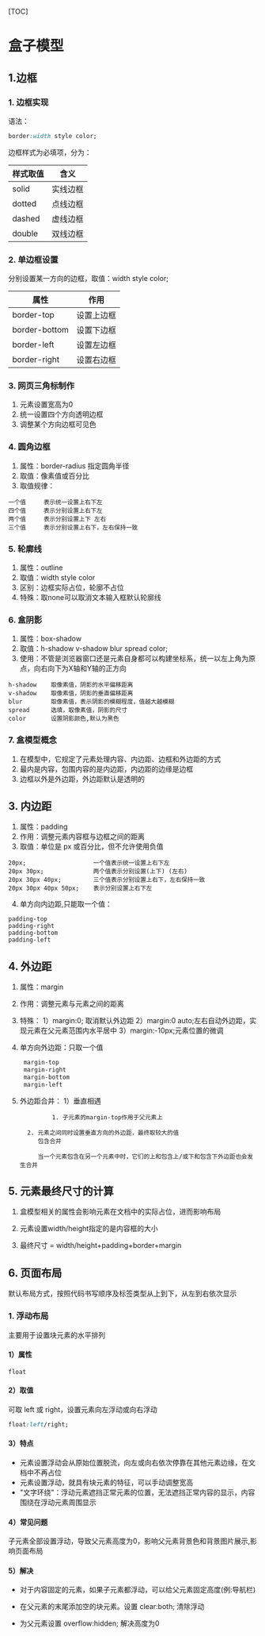 [TOC]
# 盒子模型

## 1.边框

### 1. 边框实现
语法：
```css
border:width style color;
```
边框样式为必填项，分为：

| 样式取值 | 含义     |
| -------- | -------- |
| solid    | 实线边框 |
| dotted   | 点线边框 |
| dashed   | 虚线边框 |
| double   | 双线边框 |

### 2. 单边框设置
分别设置某一方向的边框，取值：width style color;

| 属性          | 作用       |
| ------------- | ---------- |
| border-top    | 设置上边框 |
| border-bottom | 设置下边框 |
| border-left   | 设置左边框 |
| border-right  | 设置右边框 |


### 3. 网页三角标制作
1. 元素设置宽高为0
2. 统一设置四个方向透明边框
3. 调整某个方向边框可见色
### 4. 圆角边框
1. 属性：border-radius 指定圆角半径
2. 取值：像素值或百分比
3. 取值规律：
```
一个值 	表示统一设置上右下左
四个值 	表示分别设置上右下左
两个值 	表示分别设置上下 左右
三个值 	表示分别设置上右下，左右保持一致
```
### 5. 轮廓线
1. 属性：outline
1. 取值：width style color
1. 区别：边框实际占位，轮廓不占位
1. 特殊：取none可以取消文本输入框默认轮廓线
### 6. 盒阴影
1. 属性：box-shadow
1. 取值：h-shadow v-shadow blur spread color;
1. 使用：不管是浏览器窗口还是元素自身都可以构建坐标系，统一以左上角为原点，向右向下为X轴和Y轴的正方向
```
h-shadow 	取像素值，阴影的水平偏移距离
v-shadow 	取像素值，阴影的垂直偏移距离
blur 		取像素值，表示阴影的模糊程度，值越大越模糊
spread 		选填，取像素值，阴影的尺寸
color 		设置阴影颜色,默认为黑色
```
### 7. 盒模型概念

1. 在模型中，它规定了元素处理内容、内边距、边框和外边距的方式
2. 最内是内容，包围内容的是内边距，内边距的边缘是边框
3. 边框以外是外边距，外边距默认是透明的

## 3. 内边距

1. 属性：padding
2. 作用：调整元素内容框与边框之间的距离
3. 取值：单位是 px 或百分比，但不允许使用负值
```
20px;					一个值表示统一设置上右下左
20px 30px;				两个值表示分别设置(上下) (左右)
20px 30px 40px;			三个值表示分别设置上右下，左右保持一致
20px 30px 40px 50px;	表示分别设置上右下左
```
4. 单方向内边距,只能取一个值：
```
padding-top
padding-right
padding-bottom
padding-left
```
## 4. 外边距
1. 属性：margin

1. 作用：调整元素与元素之间的距离

1. 特殊：
    		1）margin:0; 取消默认外边距
    2）margin:0 auto;左右自动外边距，实现元素在父元素范围内水平居中
    3）margin:-10px;元素位置的微调
    
1. 单方向外边距：只取一个值
   ```html
    margin-top
    margin-right
    margin-bottom
    margin-left
   ```
   
1. 外边距合并：
    		1）垂直相遇
      
        		1. 子元素的margin-top作用于父元素上
               
         2. 元素之间同时设置垂直方向的外边距，最终取较大的值
            包含合并
      
            当一个元素包含在另一个元素中时，它们的上和包含上/或下和包含下外边距也会发生合并
## 5. 元素最终尺寸的计算

1. 盒模型相关的属性会影响元素在文档中的实际占位，进而影响布局

2. 元素设置width/height指定的是内容框的大小
3. 最终尺寸 = width/height+padding+border+margin

## 6. 页面布局

默认布局方式，按照代码书写顺序及标签类型从上到下，从左到右依次显示

### 1. 浮动布局

主要用于设置块元素的水平排列

#### 1）属性

```
float
```

#### 2）取值 

可取 left 或 right，设置元素向左浮动或向右浮动

```css
float:left/right;
```

#### 3）特点

- 元素设置浮动会从原始位置脱流，向左或向右依次停靠在其他元素边缘，在文档中不再占位
- 元素设置浮动，就具有块元素的特征，可以手动调整宽高
- "文字环绕"：浮动元素遮挡正常元素的位置，无法遮挡正常内容的显示，内容围绕在浮动元素周围显示

#### 4）常见问题 

子元素全部设置浮动，导致父元素高度为0，影响父元素背景色和背景图片展示,影响页面布局

#### 5）解决

- 对于内容固定的元素，如果子元素都浮动，可以给父元素固定高度(例:导航栏)
- 在父元素的末尾添加空的块元素。设置 clear:both; 清除浮动
- 为父元素设置 overflow:hidden; 解决高度为0

  	​		

